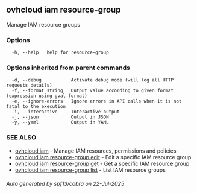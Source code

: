 ## ovhcloud iam resource-group

Manage IAM resource groups

### Options

```
  -h, --help   help for resource-group
```

### Options inherited from parent commands

```
  -d, --debug           Activate debug mode (will log all HTTP requests details)
  -f, --format string   Output value according to given format (expression using gval format)
  -e, --ignore-errors   Ignore errors in API calls when it is not fatal to the execution
  -i, --interactive     Interactive output
  -j, --json            Output in JSON
  -y, --yaml            Output in YAML
```

### SEE ALSO

* [ovhcloud iam](ovhcloud_iam.md)	 - Manage IAM resources, permissions and policies
* [ovhcloud iam resource-group edit](ovhcloud_iam_resource-group_edit.md)	 - Edit a specific IAM resource group
* [ovhcloud iam resource-group get](ovhcloud_iam_resource-group_get.md)	 - Get a specific IAM resource group
* [ovhcloud iam resource-group list](ovhcloud_iam_resource-group_list.md)	 - List IAM resource groups

###### Auto generated by spf13/cobra on 22-Jul-2025
